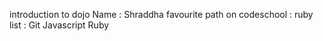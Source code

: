 introduction to dojo 
Name : Shraddha
favourite path on codeschool : ruby
list :
Git
Javascript
Ruby 
